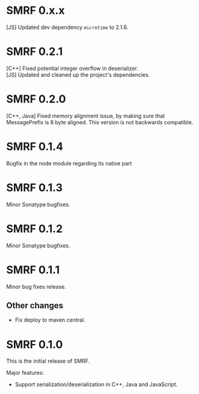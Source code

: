 # SMRF 0.x.x
[JS] Updated dev dependency `microtime` to 2.1.6.

# SMRF 0.2.1
[C++] Fixed potential integer overflow in deserializer.<br/>
[JS] Updated and cleaned up the project's dependencies.

# SMRF 0.2.0
[C++, Java] Fixed memory alignment issue, by making sure that MessagePrefix is 8 byte aligned.
This version is not backwards compatible.

# SMRF 0.1.4
Bugfix in the node module regarding its native part

# SMRF 0.1.3
Minor Sonatype bugfixes.

# SMRF 0.1.2
Minor Sonatype bugfixes.

# SMRF 0.1.1
Minor bug fixes release.

## Other changes
* Fix deploy to maven central.

# SMRF 0.1.0
This is the initial release of SMRF.

Major features:
* Support serialization/deserialization in C++, Java and JavaScript.
